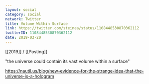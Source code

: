 ```yaml
---
layout: social
category: social
network: Twitter
title: Volume Within Surface
link: https://twitter.com/steinea/status/1108448530870362112
twitterID: 1108448530870362112
date: 2019-03-20
---
```


[[2019]] / [[Posting]]

"the universe could contain its vast volume within a surface"

<https://nautil.us/blog/new-evidence-for-the-strange-idea-that-the-universe-is-a-hologram>
